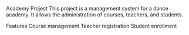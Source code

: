 Academy Project
This project is a management system for a dance academy. It allows the administration of courses, teachers, and students.

Features
Course management
Teacher registration
Student enrollment
